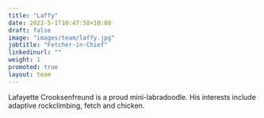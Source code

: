```yaml
---
title: "Laffy"
date: 2022-5-1T10:47:58+10:00
draft: false
image: "images/team/laffy.jpg"
jobtitle: "Fetcher-in-Chief"
linkedinurl: ""
weight: 1
promoted: true
layout: team
---
```


Lafayette Crooksenfreund is a proud mini-labradoodle. His interests
include adaptive rockclimbing, fetch and chicken.
